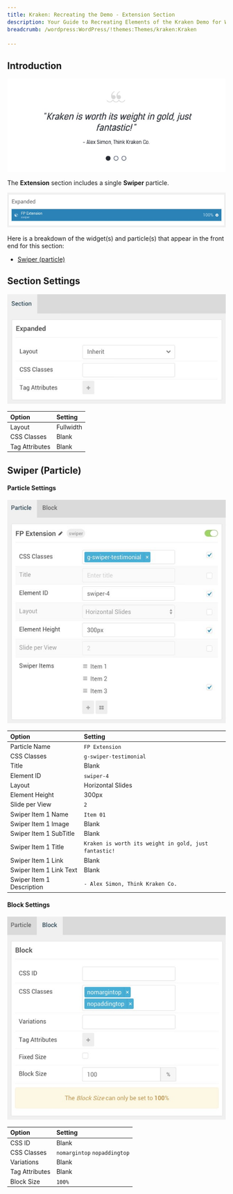 ```yaml
---
title: Kraken: Recreating the Demo - Extension Section
description: Your Guide to Recreating Elements of the Kraken Demo for WordPress
breadcrumb: /wordpress:WordPress/!themes:Themes/kraken:Kraken

---
```


## Introduction

![](assets/demo_9.jpeg)

The **Extension** section includes a single **Swiper** particle.

![](assets/home_extension.jpeg)

Here is a breakdown of the widget(s) and particle(s) that appear in the front end for this section:

* [Swiper (particle)](#swiper-(particle))

## Section Settings

![](assets/demo_extension_settings.jpeg)

| Option         | Setting   |
|:---------------|:----------|
| Layout         | Fullwidth |
| CSS Classes    | Blank     |
| Tag Attributes | Blank     |

## Swiper (Particle)

#### Particle Settings

![Demo Extension](assets/demo_extension_1.jpeg)

| Option                      | Setting                                                 |
| :-------------------------- | :------------------------------------------------------ |
| Particle Name               | `FP Extension`                                          |
| CSS Classes                 | `g-swiper-testimonial`                                  |
| Title                       | Blank                                                   |
| Element ID                  | `swiper-4`                                              |
| Layout                      | Horizontal Slides                                       |
| Element Height              | 300px                                                   |
| Slide per View              | `2`                                                     |
| Swiper Item 1 Name          | `Item 01`                                               |
| Swiper Item 1 Image         | Blank                                                   |
| Swiper Item 1 SubTitle      | Blank                                                   |
| Swiper Item 1 Title         | `Kraken is worth its weight in gold, just fantastic!`   |
| Swiper Item 1 Link          | Blank                                                   |
| Swiper Item 1 Link Text     | Blank                                                   |
| Swiper Item 1 Description   | `- Alex Simon, Think Kraken Co.`                        |

#### Block Settings

![Demo Extension](assets/demo_extension_2.jpeg)

| Option           | Setting                      |
| :--------------- | :-----------                 |
| CSS ID           | Blank                        |
| CSS Classes      | `nomargintop` `nopaddingtop` |
| Variations       | Blank                        |
| Tag Attributes   | Blank                        |
| Block Size       | `100%`                       |


